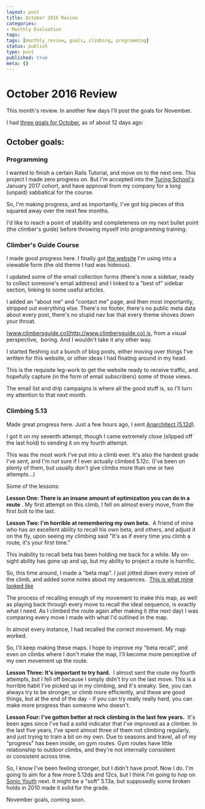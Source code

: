 ```yaml
---
layout: post
title: October 2016 Review
categories:
- Monthly Evaluation
tags:
tags: [monthly_review, goals, climbing, programming]
status: publish
type: post
published: true
meta: {}
---
```



# October 2016 Review



This month's review. In another few days I'll post the goals for November.



I had 
[three goals for October](https://josh.works/blog/october-2016-goals), as of about 12 days ago:


## October goals:


### Programming



I wanted to finish a certain Rails Tutorial, and move on to the next one. This project I made zero progress on. But I'm accepted into the 
[Turing School's](https://www.turing.io/) January 2017 cohort, and have approval from my company for a long (unpaid) sabbatical for the course.



So, I'm making progress, and as importantly, I've got big pieces of this squared away over the next few months.



I'd like to reach a point of stability and completeness on my next bullet point (the climber's guide) before throwing myself into programming training.


### Climber's Guide Course



I made good progress here. I finally got 
[the website](http://climbersguide.co/) I'm using into a viewable form (the old theme I had was hideous).



I updated some of the email collection forms (there's now a sidebar, ready to collect someone's email address) and I linked to a "best of" sidebar section, linking to some useful articles.



I added an "about me" and "contact me" page, and then most importantly, 
stripped out everything else. There's no footer, there's no public meta data about every post, there's no stupid nav bar that every theme shoves down your throat.



[www.climbersguide.co](http://www.climbersguide.co) is, from a visual perspective, 
boring. And I wouldn't take it any other way.



I started fleshing out a bunch of blog posts, either moving over things I've written for 
this website, or other ideas I had floating around in my head.



This is the requisite leg-work to get the website ready to receive traffic, and hopefully capture (in the form of email subscribers) some of those views.



The email list and drip campaigns is where all the good stuff is, so I'll turn my attention to that next month.


### Climbing 5.13



Made great progress here. Just a few hours ago, I sent 
[Anarchitect (5.12d)](http://www.mountainproject.com/v/anarchitect/105750721).



I got it on my seventh attempt, though I came extremely close (slipped off the last hold) to sending it on my fourth attempt.



This was the most work I've put into a climb ever. It's also the hardest grade I've sent, and I'm not sure if I ever actually climbed 5.12c. (I've been on plenty of them, but usually don't give climbs more than one or two attempts...)



Some of the lessons:



**Lesson One: There is an insane amount of optimization you can do in a route**
. My first attempt on this climb, I fell on almost every move, from the first bolt to the last.



**Lesson Two: I'm horrible at remembering my own beta.**
 A friend of mine who has an 
excellent ability to recall his own beta, and others, and adjust it on the fly, upon seeing my climbing said "It's as if every time you climb a route, it's your first time."



This inability to recall beta has been holding me back for a while. My on-sight ability has gone up and up, but my ability to project a route is horrific.



So, this time around, I made a "beta map". I just jotted down every move of the climb, and added some notes about my sequences. 
[This is what mine looked like](https://www.dropbox.com/s/xwqtdmshoufjnfc/Anarchitect%2012d%2010-2016%20Beta%20map.pdf?dl=0)



The process of recalling enough of my movement to make this map, as well as playing back through every move to recall the ideal sequence, is 
exactly what I need. As I climbed the route again after making it (the next day) I was comparing every move I made with what I'd outlined in the map.



In almost every instance, I had recalled the correct movement. My map worked.



So, I'll keep making these maps. I hope to improve my "beta recall", and even on climbs where I don't make the map, I'll become more perceptive of my own movement up the route.



**Lesson Three: It's important to try hard.**
 I almost sent the route my fourth attempts, but I fell off because I simply didn't try on the last move. This is a horrible habit I've picked up in my climbing, and it's sneaky. See, you can always try to be stronger, or climb more efficiently, and these are good things, but at the end of the day - if you can try really 
really hard, you can make more progress than someone who doesn't.



**Lesson Four: I've gotten better at rock climbing in the last few years.**
 It's been ages since I've had a solid indicator that I've improved as a climber. In the last five years, I've spent almost three of them not climbing regularly, and just trying to train a bit on my own. Due to seasons and travel, all of my "progress" has been inside, on gym routes. Gym routes have little relationship to outdoor climbs, and they're not internally consistent 
or consistent across time.



So, I know I've been 
feeling stronger, but I didn't have proof. Now I do. I'm going to aim for a few more 5.12ds and 12cs, but I think I'm going to hop on 
[Sonic Youth](https://www.mountainproject.com/v/sonic-youth/105749158) next. It might be a "soft" 5.13a, but supposedly some broken holds in 2010 made it solid for the grade.



November goals, coming soon.
